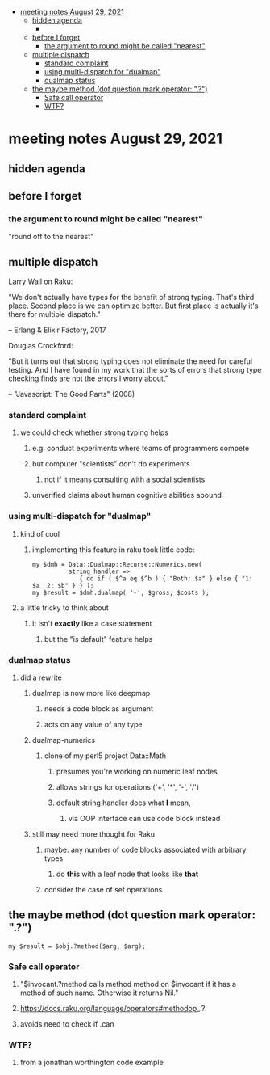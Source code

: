 - [meeting notes August 29, 2021](#orga2cd6a6)
  - [hidden agenda](#org0bd5dc1)
    - [](#orgd9bad83)
  - [before I forget](#orgcf07104)
    - [the argument to round might be called "nearest"](#orgae61c8f)
  - [multiple dispatch](#org74c25ea)
    - [standard complaint](#org88c6778)
    - [using multi-dispatch for "dualmap"](#orgf4580c0)
    - [dualmap status](#org831031e)
  - [the maybe method (dot question mark operator: ".?")](#org4a7dcf7)
    - [Safe call operator](#org472bd9a)
    - [WTF?](#org474f0cf)


<a id="orga2cd6a6"></a>

# meeting notes August 29, 2021


<a id="org0bd5dc1"></a>

## hidden agenda


<a id="orgd9bad83"></a>

### 


<a id="orgcf07104"></a>

## before I forget


<a id="orgae61c8f"></a>

### the argument to round might be called "nearest"

"round off to the nearest"


<a id="org74c25ea"></a>

## multiple dispatch

Larry Wall on Raku:

"We don't actually have types for the benefit of strong typing. That's third place. Second place is we can optimize better. But first place is actually it's there for multiple dispatch."

&#x2013; Erlang & Elixir Factory, 2017

Douglas Crockford:

"But it turns out that strong typing does not eliminate the need for careful testing. And I have found in my work that the sorts of errors that strong type checking finds are not the errors I worry about."

&#x2013; "Javascript: The Good Parts" (2008)


<a id="org88c6778"></a>

### standard complaint

1.  we could check whether strong typing helps

    1.  e.g. conduct experiments where teams of programmers compete
    
    2.  but computer "scientists" don't do experiments
    
        1.  not if it means consulting with a social scientists
    
    3.  unverified claims about human cognitive abilities abound


<a id="orgf4580c0"></a>

### using multi-dispatch for "dualmap"

1.  kind of cool

    1.  implementing this feature in raku took little code:
    
        ```perl6
        my $dmh = Data::Dualmap::Recurse::Numerics.new( 
                  string_handler => 
                     { do if ( $^a eq $^b ) { "Both: $a" } else { "1: $a  2: $b" } } );
        my $result = $dmh.dualmap( '-', $gross, $costs );
        ```

2.  a little tricky to think about

    1.  it isn't **exactly** like a case statement
    
        1.  but the "is default" feature helps


<a id="org831031e"></a>

### dualmap status

1.  did a rewrite

    1.  dualmap is now more like deepmap
    
        1.  needs a code block as argument
        
        2.  acts on any value of any type
    
    2.  dualmap-numerics
    
        1.  clone of my perl5 project Data::Math
        
            1.  presumes you're working on numeric leaf nodes
            
            2.  allows strings for operations ('+', '\*', '-', '/')
            
            3.  default string handler does what **I** mean,
            
                1.  via OOP interface can use code block instead
    
    3.  still may need more thought for Raku
    
        1.  maybe: any number of code blocks associated with arbitrary types
        
            1.  do **this** with a leaf node that looks like **that**
        
        2.  consider the case of set operations


<a id="org4a7dcf7"></a>

## the maybe method (dot question mark operator: ".?")

```perl6
my $result = $obj.?method($arg, $arg);
```


<a id="org472bd9a"></a>

### Safe call operator

1.  "$invocant.?method calls method method on $invocant if it has a method of such name. Otherwise it returns Nil."

2.  <https://docs.raku.org/language/operators#methodop>\_.?

3.  avoids need to check if .can


<a id="org474f0cf"></a>

### WTF?

1.  from a jonathan worthington code example
